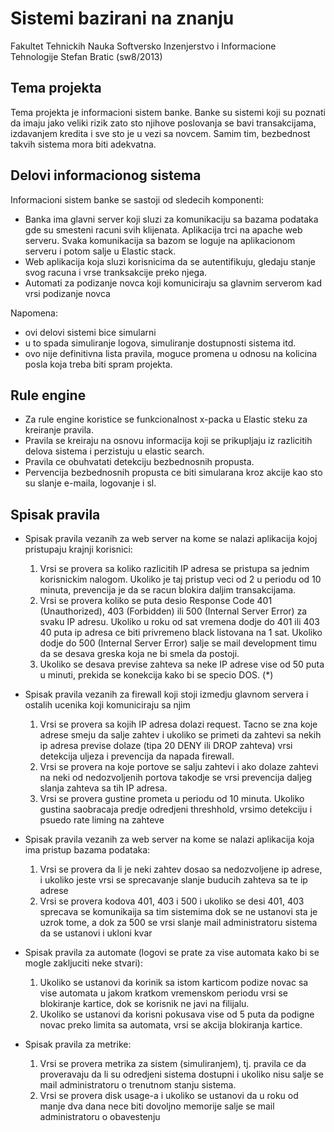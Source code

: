 # Sistemi bazirani na znanju

Fakultet Tehnickih Nauka
Softversko Inzenjerstvo i Informacione Tehnologije
Stefan Bratic (sw8/2013)

## Tema projekta

Tema projekta je informacioni sistem banke. Banke su sistemi koji su poznati da imaju jako veliki rizik zato sto njihove poslovanja se bavi transakcijama, izdavanjem kredita i sve sto je u vezi sa novcem. Samim tim, bezbednost takvih sistema mora biti adekvatna. 

## Delovi informacionog sistema

Informacioni sistem banke se sastoji od sledecih komponenti:
- Banka ima glavni server koji sluzi za komunikaciju sa bazama podataka gde su smesteni racuni svih klijenata. Aplikacija trci na apache web serveru. Svaka komunikacija sa bazom se loguje na aplikacionom serveru i potom salje u Elastic stack.
- Web aplikacija koja sluzi korisnicima da se autentifikuju, gledaju stanje svog racuna i vrse tranksakcije preko njega.
- Automati za podizanje novca koji komuniciraju sa glavnim serverom kad vrsi podizanje novca

Napomena:
 - ovi delovi sistemi bice simularni
 - u to spada simuliranje logova, simuliranje dostupnosti sistema itd.
 - ovo nije definitivna lista pravila, moguce promena u odnosu na kolicina posla koja treba biti spram projekta.


## Rule engine

- Za rule engine koristice se funkcionalnost x-packa u Elastic steku za kreiranje pravila.
- Pravila se kreiraju na osnovu informacija koji se prikupljaju iz razlicitih delova sistema i perzistuju u elastic search.
- Pravila ce obuhvatati detekciju bezbednosnih propusta.
- Pervencija bezbednosnih propusta ce biti simularana kroz akcije kao sto su slanje e-maila, logovanje i sl.


## Spisak pravila

- Spisak pravila vezanih za web server na kome se nalazi aplikacija kojoj pristupaju krajnji korisnici:
  1. Vrsi se provera sa koliko razlicitih IP adresa se pristupa sa jednim korisnickim nalogom. Ukoliko je taj pristup veci od 2 u periodu od 10 minuta, prevencija je da se racun blokira daljim transakcijama.
  2. Vrsi se provera koliko se puta desio Response Code 401 (Unauthorized), 403 (Forbidden) ili 500 (Internal Server Error) za svaku IP adresu. Ukoliko u roku od sat vremena dodje do 401 ili 403 40 puta ip adresa ce biti privremeno black listovana na 1 sat. Ukoliko dodje do 500 (Internal Server Error) salje se mail development timu da se desava greska koja ne bi smela da postoji.
  3. Ukoliko se desava previse zahteva sa neke IP adrese vise od 50 puta u minuti, prekida se konekcija kako bi se specio DOS. (*)

- Spisak pravila vezanih za firewall koji stoji izmedju glavnom servera i ostalih ucenika koji komuniciraju sa njim
  1. Vrsi se provera sa kojih IP adresa dolazi request. Tacno se zna koje adrese smeju da salje zahtev i ukoliko se primeti da zahtevi sa nekih ip adresa previse dolaze (tipa 20 DENY ili DROP zahteva) vrsi detekcija uljeza i prevencija da napada firewall.
  2. Vrsi se provera na koje portove se salju zahtevi i ako dolaze zahtevi na neki od nedozvoljenih portova takodje se vrsi prevencija daljeg slanja zahteva sa tih IP adresa.
  3. Vrsi se provera gustine prometa u periodu od 10 minuta. Ukoliko gustina saobracaja predje odredjeni threshhold, vrsimo detekciju i psuedo rate liming na zahteve

- Spisak pravila vezanih za web server na kome se nalazi aplikacija koja ima pristup bazama podataka:
  1. Vrsi se provera da li je neki zahtev dosao sa nedozvoljene ip adrese, i ukoliko jeste vrsi se sprecavanje slanje buducih zahteva sa te ip adrese
  2. Vrsi se provera kodova 401, 403 i 500 i ukoliko se desi 401, 403 sprecava se komunikaija sa tim sistemima dok se ne ustanovi sta je uzrok tome, a dok za 500 se vrsi slanje mail administratoru sistema da se ustanovi i ukloni kvar

- Spisak pravila za automate (logovi se prate za vise automata kako bi se mogle zakljuciti neke stvari):
  1. Ukoliko se ustanovi da korinik sa istom karticom podize novac sa vise automata u jakom kratkom vremenskom periodu vrsi se blokiranje kartice, dok se korisnik ne javi na filijalu.
  2. Ukoliko se ustanovi da korisni pokusava vise od 5 puta da podigne novac preko limita sa automata, vrsi se akcija blokiranja kartice.

- Spisak pravila za metrike:
  1. Vrsi se provera metrika za sistem (simuliranjem), tj. pravila ce da proveravaju da li su odredjeni sistema dostupni i ukoliko nisu salje se mail administratoru o trenutnom stanju sistema.
  2. Vrsi se provera disk usage-a i ukoliko se ustanovi da u roku od manje dva dana nece biti dovoljno memorije salje se mail administratoru o obavestenju



